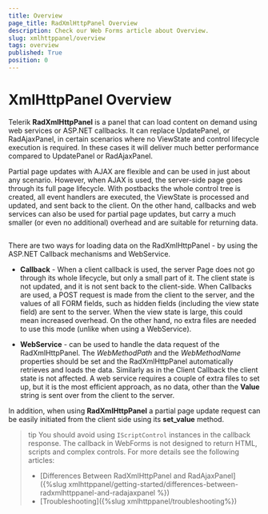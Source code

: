 ```yaml
---
title: Overview
page_title: RadXmlHttpPanel Overview
description: Check our Web Forms article about Overview.
slug: xmlhttppanel/overview
tags: overview
published: True
position: 0
---
```


# XmlHttpPanel Overview





Telerik **RadXmlHttpPanel** is a panel that can load content on demand using web services or ASP.NET callbacks. It can replace UpdatePanel, or RadAjaxPanel, in certain scenarios where no ViewState and control lifecycle execution is required. In these cases it will deliver much better performance compared to UpdatePanel or RadAjaxPanel.

Partial page updates with AJAX are flexible and can be used in just about any scenario. However, when AJAX is used, the server-side page goes through its full page lifecycle. With postbacks the whole control tree is created, all event handlers are executed, the ViewState is processed and updated, and sent back to the client. On the other hand, callbacks and web services can also be used for partial page updates, but carry a much smaller (or even no additional) overhead and are suitable for returning data.

## 

There are two ways for loading data on the RadXmlHttpPanel - by using the ASP.NET Callback mechanisms and WebService.

* **Callback** - When a client callback is used, the server Page does not go through its whole lifecycle, but only a small part of it. The client state is not updated, and it is not sent back to the client-side. When Callbacks are used, a POST request is made from the client to the server, and the values of all FORM fields, such as hidden fields (including the view state field) are sent to the server. When the view state is large, this could mean increased overhead. On the other hand, no extra files are needed to use this mode (unlike when using a WebService).

* **WebService** - can be used to handle the data request of the RadXmlHttpPanel. The *WebMethodPath* and the *WebMethodName* properties should be set and the RadXmlHttpPanel automatically retrieves and loads the data. Similarly as in the Client Callback the client state is not affected. A web service requires a couple of extra files to set up, but it is the most efficient approach, as no data, other than the **Value** string is sent over from the client to the server.

In addition, when using **RadXmlHttpPanel** a partial page update request can be easily initiated from the client side using its **set_value** method.

>tip You should avoid using `IScriptControl` instances in the callback response. The callback in WebForms is not designed to return HTML, scripts and complex controls. For more details see the following articles:
>
> * [Differences Between RadXmlHttpPanel and RadAjaxPanel]({%slug xmlhttppanel/getting-started/differences-between-radxmlhttppanel-and-radajaxpanel %}) 
> * [Troubleshooting]({%slug xmlhttppanel/troubleshooting%})

